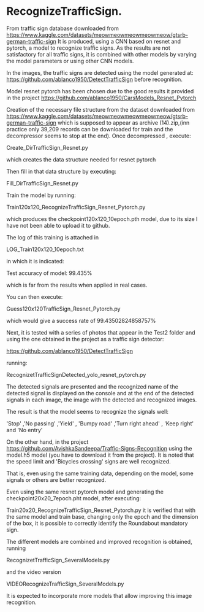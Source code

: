 # RecognizeTrafficSign.

From traffic sign database downloaded from https://www.kaggle.com/datasets/meowmeowmeowmeowmeow/gtsrb-german-traffic-sign
It is produced, using a CNN based on resnet and pytorch, a model to recognize traffic signs.
As the results are not satisfactory for all traffic signs, it is combined with other models by varying the model parameters or using other CNN models.

In the images, the traffic signs are detected using the model generated at: https://github.com/ablanco1950/DetectTrafficSign before recognition.

Model resnet pytorch has been chosen due to the good results it provided in the project https://github.com/ablanco1950/CarsModels_Resnet_Pytorch

Creation of the necessary file structure from the dataset downloaded from https://www.kaggle.com/datasets/meowmeowmeowmeowmeow/gtsrb-german-traffic-sign which is supposed to appear as archive (14).zip,(inn practice only 39,209 records can be downloaded for train and the decompressor seems to stop at the end). Once decompressed , execute:

Create_DirTrafficSign_Resnet.py

which creates the data structure needed for resnet pytorch

Then fill in that data structure by executing:

Fill_DirTrafficSign_Resnet.py

Train the model by running:

Train120x120_RecognizeTrafficSign_Resnet_Pytorch.py

which produces the checkpoint120x120_10epoch.pth model, due to its size I have not been able to upload it to github.

  The log of this training is attached in

  LOG_Train120x120_10epoch.txt

in which it is indicated:

Test accuracy of model: 99.435%

which is far from the results when applied in real cases.

You can then execute:

Guess120x120TrafficSign_Resnet_Pytorch.py

which would give a success rate of 99.43502824858757%

Next, it is tested with a series of photos that appear in the Test2 folder and using the one obtained in the project as a traffic sign detector:

https://github.com/ablanco1950/DetectTrafficSign


running:

RecognizetTrafficSignDetected_yolo_resnet_pytorch.py

The detected signals are presented and the recognized name of the detected signal is displayed on the console and at the end of the detected signals in each image, the image with the detected and recognized images.

The result is that the model seems to recognize the signals well:

   'Stop' ,'No passing' ,'Yield' , 'Bumpy road' ,'Turn right ahead' , 'Keep right' and 'No entry'

On the other hand, in the project https://github.com/AvishkaSandeepa/Traffic-Signs-Recognition using the model.h5 model (you have to download it from the project). It is noted that the speed limit and 'Bicycles crossing' signs are well recognized.

That is, even using the same training data, depending on the model, some signals or others are better recognized.

Even using the same resnet pytorch model and generating the checkpoint20x20_7epoch.pht model, after executing:

Train20x20_RecognizeTrafficSign_Resnet_Pytorch.py it is verified that with the same model and train base, changing only the epoch and the dimension of the box, it is possible to correctly identify the Roundabout mandatory sign.

The different models are combined and improved recognition is obtained, running


RecognizetTrafficSign_SeveralModels.py


and the video version

VIDEORecognizeTrafficSign_SeveralModels.py

It is expected to incorporate more models that allow improving this image recognition.
